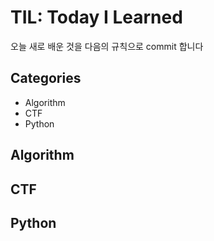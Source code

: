 # TIL: Today I Learned

오늘 새로 배운 것을 다음의 규칙으로 commit 합니다

## Categories

- Algorithm
- CTF
- Python


## Algorithm


## CTF



## Python




